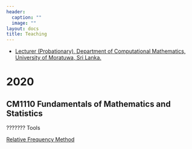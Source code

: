 ```yaml
---
header:
  caption: ""
  image: ""
layout: docs
title: Teaching
---
```


- [Lecturer (Probationary), Department of Computational Mathematics, University of Moratuwa, Sri Lanka.](https://uom.lk/staff/Talagala.PD.php) 

# 2020

## CM1110 Fundamentals of Mathematics and Statistics

??????? Tools

[Relative Frequency Method]( https://pridiltal.shinyapps.io/Probability/)

